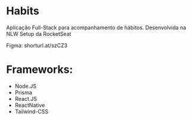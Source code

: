 
# Habits

Aplicação Full-Stack para acompanhamento de hábitos. Desenvolvida na NLW Setup da RocketSeat

Figma: shorturl.at/szCZ3

# Frameworks:
- Node.JS 
- Prisma
- React.JS
- ReactNative
- Tailwind-CSS


